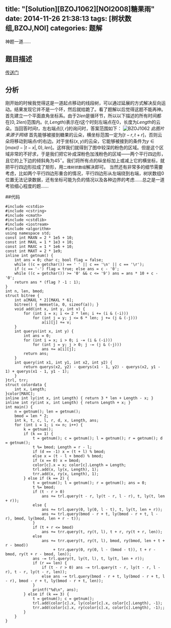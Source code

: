 title: "[Solution][BZOJ1062][NOI2008]糖果雨"
date: 2014-11-26 21:38:13
tags: [树状数组,BZOJ,NOI]
categories: 题解
---
神题一道……
<!--more-->
## 题目描述
[传送门](http://www.lydsy.com/JudgeOnline/problem.php?id=1062)

## 分析
刚开始的时候我觉得这是一道起点移动的线段树，可以通过延展的方式解决反向运动。结果发现它并不是一个环，然后就给跪了。看了题解以后觉得这题不能再神。
首先建立一个平面直角坐标系。由于$2len$是循环节，所以以下描述的所有时间都在$[0, 2len)$范围内。$(t, Length)$表示在$t$这个时刻左端点在$0$，长度为$Length$的云朵。当回答时间$t$，左右端点$[l,r]$的询问时，答案范围如下：
![BZOJ1062](/img/bzoj1062.jpg)
*此图片来源于网络*
首先能够被接到糖果的云朵，横坐标范围一定为$[t-r,t+r]$，否则云朵将移动到端点$r$的右边。对于坐标$(x,y)$的云朵，它能够被接到的条件为$y\in [max(l-|t-x|,0),len]$。这样我们就得到了图中较深的粉色的区域。但是这个区域非常的不好求，于是我们把它补成深粉色加浅粉色的区域——两个平行四边形，且它的上下边的倾斜角为$45^{\circ}$。我们将所有点的纵坐标加上或减上它的横坐标，就把平行四边形拉成了矩形，用`二维树状数组`解决即可。
当然还有非常多的细节需要考虑，比如两个平行四边形重合的情况，平行四边形从左端绕到右端，树状数组$0$位置无法记录数据，还有坐标可能为负的情况以及各种边界的考虑……总之是一道考验细心程度的题……

##代码
```
#include <cstdio>
#include <cstring>
#include <cmath>
#include <cstdlib>
#include <iostream>
#include <algorithm>
using namespace std;
const int MAXN = 2 * 1e5 + 10;
const int MAXL = 1 * 1e3 + 10;
const int MAXC = 1 * 1e6 + 10;
const int MAXT = 2 * 1e9;
inline int getnum() {
    int ans = 0; char c; bool flag = false;
    while ((c = getchar()) == ' ' || c == '\n' || c == '\r');
    if (c == '-') flag = true; else ans = c - '0';
    while ((c = getchar()) >= '0' && c <= '9') ans = ans * 10 + c - '0';
    return ans * (flag ? -1 : 1);
}
int n, len, bmod;
struct bitree {
    int a[MAXL * 2][MAXL * 6];
    bitree() { memset(a, 0, sizeof(a)); }
    void add(int x, int y, int v) {
        for (int i = x; i <= 2 * len; i += (i & (-i)))
            for (int j = y; j <= 6 * len; j += (j & (-j)))
                a[i][j] += v;
    }
    int querys(int x, int y) {
        int ans = 0;
        for (int i = x; i > 0; i -= (i & (-i)))
            for (int j = y; j > 0; j -= (j & (-j)))
                ans += a[i][j];
        return ans;
    }
    int query(int x1, int y1, int x2, int y2) {
        return querys(x2, y2) - querys(x1 - 1, y2) - querys(x2, y1 - 1) + querys(x1 - 1, y1 - 1);
    }
}trl, trr;
struct colordata {
    int x, Length;
}color[MAXC];
inline int ly(int x, int Length) { return 3 * len + Length - x; }
inline int ry(int x, int Length) { return Length + x; }
int main() {
    n = getnum(); len = getnum();
    bmod = len * 2;
    int k, t, c, l, r, d, x, Length, ans;
    for (int i = 1; i <= n; i++) {
        k = getnum();
        if (k == 1) {
            t = getnum(); c = getnum(); l = getnum(); r = getnum(); d = getnum();
            t %= bmod; Length = r - l;
            if (d == -1) x = (t + l) % bmod;
            else x = (t - l + bmod) % bmod;
            if (x == 0) x = bmod;
            color[c].x = x; color[c].Length = Length;
            trl.add(x, ly(x, Length), 1);
            trr.add(x, ry(x, Length), 1);
        } else if (k == 2) {
            t = getnum(); l = getnum(); r = getnum(); ans = 0;
            t %= bmod;
            if (t - r > 0)
                ans += trl.query(t - r, ly(t - r, l - r), t, ly(t, len + r));
            else {
                ans += trl.query(0, ly(0, l - t), t, ly(t, len + r));
                ans += trl.query(bmod - r + t, ly(bmod - r + t, l - r), bmod, ly(bmod, len + r - t));
            }
            if (t + r <= bmod)
                ans += trr.query(t, ry(t, l), t + r, ry(t + r, len));
            else
                ans += trr.query(t, ry(t, l), bmod, ry(bmod, len + t + r - bmod))
                     + trr.query(0, ry(0, l - (bmod - t)), t + r - bmod, ry(t + r - bmod, len));
            ans -= trl.query(t, ly(t, l), t, ly(t, len + r));
            if (r == len) {
                if (t - r > 0) ans -= trl.query(t - r, ly(t - r, l - r), t - r, ly(t - r, len));
                else ans -= trl.query(bmod - r + t, ly(bmod - r + t, l - r), bmod - r + t, ly(bmod - r + t, len));
            }
            printf("%d\n", ans);
        } else if (k == 3) {
            t = getnum(); c = getnum();
            trl.add(color[c].x, ly(color[c].x, color[c].Length), -1);
            trr.add(color[c].x, ry(color[c].x, color[c].Length), -1);;
        } 
    }
}
```